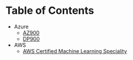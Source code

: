 # Table of Contents

- Azure
  - [AZ900](./azure-courses/AZ900)
  - [DP900](./azure-courses/DP900)
- AWS
  - [AWS Certified Machine Learning Speciality](./aws-courses/aws-ml-speciality/)
